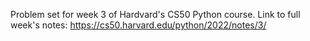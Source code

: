 Problem set for week 3 of Hardvard's CS50 Python course.
Link to full week's notes: https://cs50.harvard.edu/python/2022/notes/3/